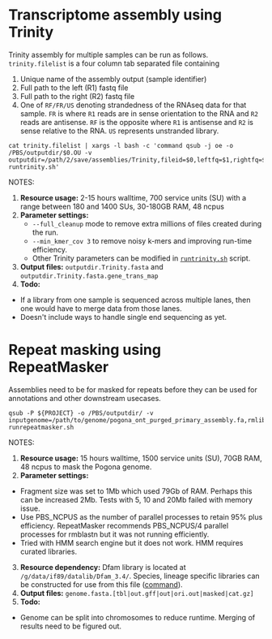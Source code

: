 # Transcriptome assembly using Trinity

Trinity assembly for multiple samples can be run as follows. `trinity.filelist` is a four column tab separated file containing
1. Unique name of the assembly output (sample identifier)
2. Full path to the left (R1) fastq file
3. Full path to the right (R2) fastq file
4. One of `RF/FR/US` denoting strandedness of the RNAseq data for that sample. `FR` is where `R1` reads are in sense orientation to the RNA and `R2` reads are antisense. `RF` is the opposite where `R1` is antisense and `R2` is sense relative to the RNA. `US` represents unstranded library.

```
cat trinity.filelist | xargs -l bash -c 'command qsub -j oe -o /PBS/outputdir/$0.OU -v outputdir=/path/2/save/assemblies/Trinity,fileid=$0,leftfq=$1,rightfq=$2,sstype=$3 runtrinity.sh'
```

NOTES:
1. **Resource usage:** 2-15 hours walltime, 700 service units (SU) with a range between 180 and 1400 SUs, 30-180GB RAM, 48 ncpus
2. **Parameter settings:** 
   *  `--full_cleanup` mode to remove extra millions of files created during the run.
   *  `--min_kmer_cov 3` to remove noisy k-mers and improving run-time efficiency.
   *  Other Trinity parameters can be modified in [`runtrinity.sh`](https://github.com/kango2/pogo/blob/main/cmdscripts/runtrinity.sh) script.
3. **Output files:** `outputdir.Trinity.fasta` and `outputdir.Trinity.fasta.gene_trans_map`
4. **Todo:** 
  * If a library from one sample is sequenced across multiple lanes, then one would have to merge data from those lanes.
  * Doesn't include ways to handle single end sequencing as yet.
 
# Repeat masking using RepeatMasker

Assemblies need to be for masked for repeats before they can be used for annotations and other downstream usecases. 

```
qsub -P ${PROJECT} -o /PBS/outputdir/ -v inputgenome=/path/to/genome/pogona_ont_purged_primary_assembly.fa,rmlib=/g/data/if89/datalib/Dfam_3.4/Sauropsida.fasta,outputdir=/path/to/outputdir/forrepeatmasker runrepeatmasker.sh
```

NOTES:
1. **Resource usage:** 15 hours walltime, 1500 service units (SU), 70GB RAM, 48 ncpus to mask the Pogona genome. 
2. **Parameter settings:** 
  * Fragment size was set to 1Mb which used 79Gb of RAM. Perhaps this can be increased 2Mb. Tests with 5, 10 and 20Mb failed with memory issue.
  * Use PBS_NCPUS as the number of parallel processes to retain 95% plus efficiency. RepeatMasker recommends PBS_NCPUS/4 parallel processes for rmblastn but it was not running efficiently.
  * Tried with HMM search engine but it does not work. HMM requires curated libraries.
3. **Resource dependency:** Dfam library is located at `/g/data/if89/datalib/Dfam_3.4/`. Species, lineage specific libraries can be constructed for use from this file ([command](https://github.com/kango2/pogo/blob/main/utilscmds.md#generate-fasta-library-for-repeats-from-the-dfamh5)).
4. **Output files:** `genome.fasta.[tbl|out.gff|out|ori.out|masked|cat.gz]`
5. **Todo:** 
  * Genome can be split into chromosomes to reduce runtime. Merging of results need to be figured out.
